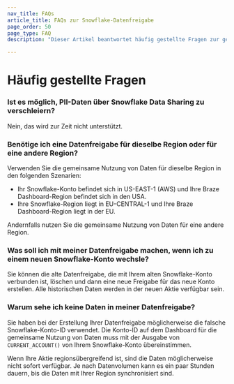 ```yaml
---
nav_title: FAQs
article_title: FAQs zur Snowflake-Datenfreigabe
page_order: 50
page_type: FAQ
description: "Dieser Artikel beantwortet häufig gestellte Fragen zur gemeinsamen Nutzung von Snowflake-Daten."

---
```


# Häufig gestellte Fragen

### Ist es möglich, PII-Daten über Snowflake Data Sharing zu verschleiern?
Nein, das wird zur Zeit nicht unterstützt.

### Benötige ich eine Datenfreigabe für dieselbe Region oder für eine andere Region?
Verwenden Sie die gemeinsame Nutzung von Daten für dieselbe Region in den folgenden Szenarien:
- Ihr Snowflake-Konto befindet sich in US-EAST-1 (AWS) und Ihre Braze Dashboard-Region befindet sich in den USA.
- Ihre Snowflake-Region liegt in EU-CENTRAL-1 und Ihre Braze Dashboard-Region liegt in der EU.

Andernfalls nutzen Sie die gemeinsame Nutzung von Daten für eine andere Region. 

### Was soll ich mit meiner Datenfreigabe machen, wenn ich zu einem neuen Snowflake-Konto wechsle?
Sie können die alte Datenfreigabe, die mit Ihrem alten Snowflake-Konto verbunden ist, löschen und dann eine neue Freigabe für das neue Konto erstellen. Alle historischen Daten werden in der neuen Aktie verfügbar sein. 

### Warum sehe ich keine Daten in meiner Datenfreigabe?
Sie haben bei der Erstellung Ihrer Datenfreigabe möglicherweise die falsche Snowflake-Konto-ID verwendet. Die Konto-ID auf dem Dashboard für die gemeinsame Nutzung von Daten muss mit der Ausgabe von `CURRENT_ACCOUNT()` von Ihrem Snowflake-Konto übereinstimmen.

Wenn Ihre Aktie regionsübergreifend ist, sind die Daten möglicherweise nicht sofort verfügbar. Je nach Datenvolumen kann es ein paar Stunden dauern, bis die Daten mit Ihrer Region synchronisiert sind.


